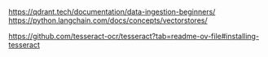 https://qdrant.tech/documentation/data-ingestion-beginners/
https://python.langchain.com/docs/concepts/vectorstores/


https://github.com/tesseract-ocr/tesseract?tab=readme-ov-file#installing-tesseract